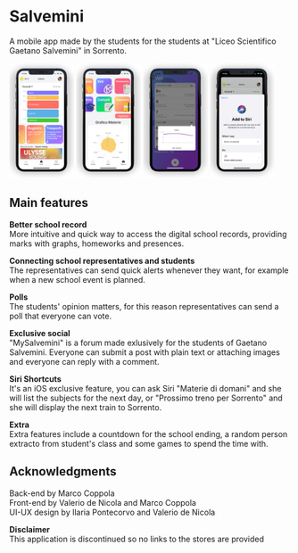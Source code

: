 

# Salvemini
A mobile app made by the students for the students at "Liceo Scientifico Gaetano Salvemini" in Sorrento.

<img src="https://github.com/Murkrow02/Salvemini/blob/master/ScreenshotStore/x/1.png" width="23%"></img> <img src="https://github.com/Murkrow02/Salvemini/blob/master/ScreenshotStore/x/2.png " width="23%"></img> <img src="https://github.com/Murkrow02/Salvemini/blob/master/ScreenshotStore/x/3.png" width="23%"></img> <img src="https://github.com/Murkrow02/Salvemini/blob/master/ScreenshotStore/x/5.png" width="23%"></img> 

## Main features
**Better school record**\
More intuitive and quick way to access the digital school records, providing marks with graphs, homeworks and presences.

**Connecting school representatives and students**\
The representatives can send quick alerts whenever they want, for example when a new school event is planned. 

**Polls**\
The students' opinion matters, for this reason representatives can send a poll that everyone can vote.

**Exclusive social**\
"MySalvemini" is a forum made exlusively for the students of Gaetano Salvemini. Everyone can submit a post with plain text or attaching images and everyone can reply with a comment.

**Siri Shortcuts**\
It's an iOS exclusive feature, you can ask Siri "Materie di domani" and she will list the subjects for the next day, or "Prossimo treno per Sorrento" and she will display the next train to Sorrento.

**Extra**\
Extra features include a countdown for the school ending, a random person extracto from student's class and some games to spend the time with.

## Acknowledgments
Back-end by Marco Coppola\
Front-end by Valerio de Nicola and Marco Coppola\
UI-UX design by Ilaria Pontecorvo and Valerio de Nicola

**Disclaimer**\
This application is discontinued so no links to the stores are provided
